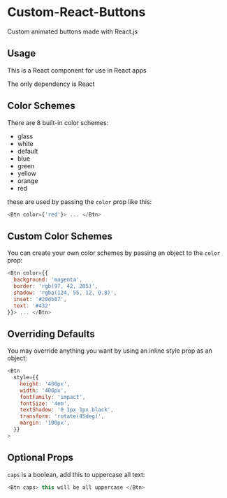 # Custom-React-Buttons
Custom animated buttons made with React.js

## Usage
This is a React component for use in React apps

The only dependency is React

## Color Schemes
There are 8 built-in color schemes:
* glass
* white
* default
* blue
* green
* yellow
* orange
* red

these are used by passing the `color` prop like this:
``` javascript
<Btn color={'red'}> ... </Btn>
```

## Custom Color Schemes
You can create your own color schemes by passing an object to the `color` prop:
``` JavaScript
<Btn color={{
  background: 'magenta',
  border: 'rgb(97, 42, 205)',
  shadow: 'rgba(124, 55, 12, 0.8)',
  inset: '#20db87',
  text: '#432'
}}> ... </Btn>
```

## Overriding Defaults
You may override anything you want by using an inline style prop as an object:
``` JavaScript
<Btn 
  style={{
    height: '400px',
    width: '400px',
    fontFamily: 'impact',
    fontSize: '4em',
    textShadow: '0 1px 1px black',
    transform: 'rotate(45deg)',
    margin: '100px',
  }}
>
```

## Optional Props
`caps` is a boolean, add this to uppercase all text:
``` JavaScript
<Btn caps> this will be all uppercase </Btn>
```

